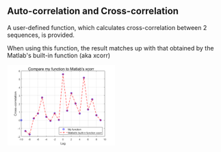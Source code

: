 ## Auto-correlation and Cross-correlation

A user-defined function, which calculates cross-correlation between 2 sequences, is provided.

When using this function, the result matches up with that obtained by the Matlab's built-in function (aka xcorr)

<img src="https://github.com/TiepMH/CrossCorrelation/blob/main/illustration/4_Comparison.png" width="50%" height="50%">
